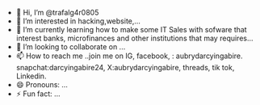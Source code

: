 - 👋 Hi, I’m @trafalg4r0805
- 👀 I’m interested in hacking,website,...
- 🌱 I’m currently learning how to make some IT Sales with sofware that interest banks, microfinances and other institutions that may requires...
- 💞️ I’m looking to collaborate on ...
- 📫 How to reach me ..join me on IG, facebook, : aubrydarcyingabire. snapchat:darcyingabire24, X:aubrydarcyingabire, threads, tik tok, Linkedin.
- 😄 Pronouns: ...
- ⚡ Fun fact: ...

<!---
trafalg4r0805/trafalg4r0805 is a ✨ special ✨ repository because its `README.md` (this file) appears on your GitHub profile.
You can click the Preview link to take a look at your changes.
--->
